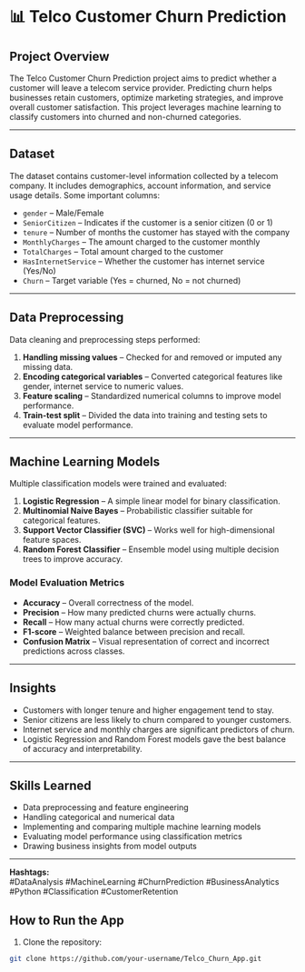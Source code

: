 # 📊 Telco Customer Churn Prediction

## Project Overview
The Telco Customer Churn Prediction project aims to predict whether a customer will leave a telecom service provider. Predicting churn helps businesses retain customers, optimize marketing strategies, and improve overall customer satisfaction. This project leverages machine learning to classify customers into churned and non-churned categories.

---

## Dataset
The dataset contains customer-level information collected by a telecom company. It includes demographics, account information, and service usage details. Some important columns:

- `gender` – Male/Female  
- `SeniorCitizen` – Indicates if the customer is a senior citizen (0 or 1)  
- `tenure` – Number of months the customer has stayed with the company  
- `MonthlyCharges` – The amount charged to the customer monthly  
- `TotalCharges` – Total amount charged to the customer  
- `HasInternetService` – Whether the customer has internet service (Yes/No)  
- `Churn` – Target variable (Yes = churned, No = not churned)

---

## Data Preprocessing
Data cleaning and preprocessing steps performed:

1. **Handling missing values** – Checked for and removed or imputed any missing data.  
2. **Encoding categorical variables** – Converted categorical features like gender, internet service to numeric values.  
3. **Feature scaling** – Standardized numerical columns to improve model performance.  
4. **Train-test split** – Divided the data into training and testing sets to evaluate model performance.

---

## Machine Learning Models
Multiple classification models were trained and evaluated:

1. **Logistic Regression** – A simple linear model for binary classification.  
2. **Multinomial Naive Bayes** – Probabilistic classifier suitable for categorical features.  
3. **Support Vector Classifier (SVC)** – Works well for high-dimensional feature spaces.  
4. **Random Forest Classifier** – Ensemble model using multiple decision trees to improve accuracy.  

### Model Evaluation Metrics
- **Accuracy** – Overall correctness of the model.  
- **Precision** – How many predicted churns were actually churns.  
- **Recall** – How many actual churns were correctly predicted.  
- **F1-score** – Weighted balance between precision and recall.  
- **Confusion Matrix** – Visual representation of correct and incorrect predictions across classes.  

---

## Insights
- Customers with longer tenure and higher engagement tend to stay.  
- Senior citizens are less likely to churn compared to younger customers.  
- Internet service and monthly charges are significant predictors of churn.  
- Logistic Regression and Random Forest models gave the best balance of accuracy and interpretability.  

---

## Skills Learned
- Data preprocessing and feature engineering  
- Handling categorical and numerical data  
- Implementing and comparing multiple machine learning models  
- Evaluating model performance using classification metrics  
- Drawing business insights from model outputs

---

**Hashtags:**  
#DataAnalysis #MachineLearning #ChurnPrediction #BusinessAnalytics #Python #Classification #CustomerRetention

## How to Run the App
1. Clone the repository:
```bash
git clone https://github.com/your-username/Telco_Churn_App.git

